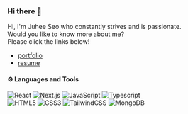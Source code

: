 ### Hi there 👋

Hi, I'm Juhee Seo who constantly strives and is passionate.  
Would you like to know more about me?  
Please click the links below!
- <a href='https://juhee-portfolio.vercel.app' target='_blank'>portfolio</a>
- <a href='https://juhee-portfolio.vercel.app](https://juhee-portfolio.vercel.app/pdf/%EC%84%9C%EC%A3%BC%ED%9D%AC_%EC%9D%B4%EB%A0%A5%EC%84%9C.pdf' target='_blank'>resume</a>

#### ⚙️ Languages and Tools
![React](https://img.shields.io/badge/-React-61DAFB?style=flat&logo=React&logoColor=white) ![Next.js](https://img.shields.io/badge/-Next.js-000000?style=flat&logo=Next.js&logoColor=white) ![JavaScript](https://img.shields.io/badge/-JavaScript-F7DF1E?style=flat&logo=JavaScript&logoColor=black) ![Typescript](https://img.shields.io/badge/-TypeScript-3178C6?style=flat&logo=TypeScript&logoColor=white)   
![HTML5](https://img.shields.io/badge/-HTML5-E34F26?style=flat&logo=HTML5&logoColor=white) ![CSS3](https://img.shields.io/badge/-CSS3-1572B6?style=flat&logo=CSS3&logoColor=white)  ![TailwindCSS](https://img.shields.io/badge/-TailwindCSS-06B6D4?style=flat&logo=TailwindCSS&logoColor=white) ![MongoDB](https://img.shields.io/badge/-MongoDB-47A248?style=flat&logo=MongoDB&logoColor=white)
